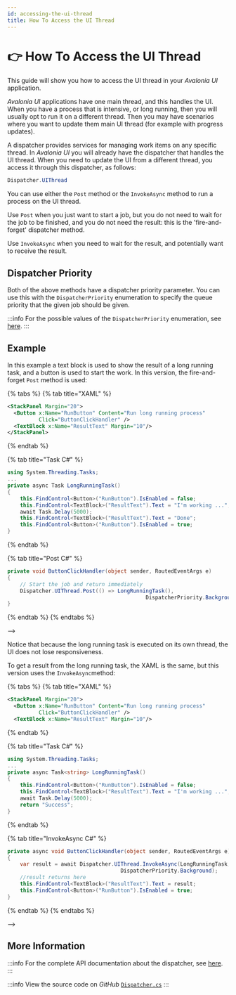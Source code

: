 ```yaml
---
id: accessing-the-ui-thread
title: How To Access the UI Thread
---
```



# 👉 How To Access the UI Thread

This guide will show you how to access the UI thread in your _Avalonia UI_ application.&#x20;

_Avalonia UI_ applications have one main thread, and this handles the UI. When you have a process that is intensive, or long running, then you will usually opt to run it on a different thread. Then you may have scenarios where you want to update them main UI thread (for example with progress updates). &#x20;

A dispatcher provides services for managing work items on any specific thread. In _Avalonia UI_ you will already have the dispatcher that handles the UI thread. When you need to update the UI from a different thread, you access it through this dispatcher, as follows:

```csharp
Dispatcher.UIThread
```

You can use either the `Post` method or the `InvokeAsync` method to run a process on the UI thread.&#x20;

Use `Post` when you just want to start a job, but you do not need to wait for the job to be finished, and you do not need the result: this is the 'fire-and-forget' dispatcher method.&#x20;

Use `InvokeAsync` when you need to wait for the result, and potentially want to receive the result.&#x20;

## Dispatcher Priority

Both of the above methods have a dispatcher priority parameter. You can use this with the   `DispatcherPriority` enumeration to specify the queue priority that the given job should be given.&#x20;

:::info
For the possible values of the `DispatcherPriority` enumeration, see [here](http://reference.avaloniaui.net/api/Avalonia.Threading/DispatcherPriority/).
:::

## Example

In this example a text block is used to show the result of a long running task, and a button is used to start the work. In this version, the fire-and-forget `Post` method is used:

{% tabs %}
{% tab title="XAML" %}
```xml
<StackPanel Margin="20">    
  <Button x:Name="RunButton" Content="Run long running process" 
          Click="ButtonClickHandler" />
  <TextBlock x:Name="ResultText" Margin="10"/>
</StackPanel>
```
{% endtab %}

{% tab title="Task C#" %}
```csharp
using System.Threading.Tasks;
...
private async Task LongRunningTask()
{
    this.FindControl<Button>("RunButton").IsEnabled = false;
    this.FindControl<TextBlock>("ResultText").Text = "I'm working ...";
    await Task.Delay(5000);
    this.FindControl<TextBlock>("ResultText").Text = "Done";
    this.FindControl<Button>("RunButton").IsEnabled = true;
}
```
{% endtab %}

{% tab title="Post C#" %}
```csharp
private void ButtonClickHandler(object sender, RoutedEventArgs e)
{
    // Start the job and return immediately
    Dispatcher.UIThread.Post(() => LongRunningTask(), 
                                            DispatcherPriority.Background);
}
```
{% endtab %}
{% endtabs %}



<!--<!--<figure><img src="/img/gitbook-import/assets/long1.gif" alt=""><figcaption></figcaption></figure>-->-->

Notice that because the long running task is executed on its own thread, the UI does not lose responsiveness.

To get a result from the long running task, the XAML is the same, but this version uses the `InvokeAsync`method:

{% tabs %}
{% tab title="XAML" %}
```xml
<StackPanel Margin="20">    
  <Button x:Name="RunButton" Content="Run long running process" 
          Click="ButtonClickHandler" />
  <TextBlock x:Name="ResultText" Margin="10"/>
```
{% endtab %}

{% tab title="Task C#" %}
```csharp
using System.Threading.Tasks;
...
private async Task<string> LongRunningTask()
{
    this.FindControl<Button>("RunButton").IsEnabled = false;
    this.FindControl<TextBlock>("ResultText").Text = "I'm working ...";
    await Task.Delay(5000);    
    return "Success";
}
```
{% endtab %}

{% tab title="InvokeAsync C#" %}
```csharp
private async void ButtonClickHandler(object sender, RoutedEventArgs e)
{
    var result = await Dispatcher.UIThread.InvokeAsync(LongRunningTask, 
                                    DispatcherPriority.Background);
    //result returns here
    this.FindControl<TextBlock>("ResultText").Text = result;
    this.FindControl<Button>("RunButton").IsEnabled = true;
}
```
{% endtab %}
{% endtabs %}

<!--<!--<figure><img src="/img/gitbook-import/assets/long2.gif" alt=""><figcaption></figcaption></figure>-->-->

## More Information

:::info
For the complete API documentation about the dispatcher, see [here](http://reference.avaloniaui.net/api/Avalonia.Threading/Dispatcher/).
:::

:::info
View the source code on _GitHub_ [`Dispatcher.cs`](https://github.com/AvaloniaUI/Avalonia/blob/master/src/Avalonia.Base/Threading/Dispatcher.cs)
:::
